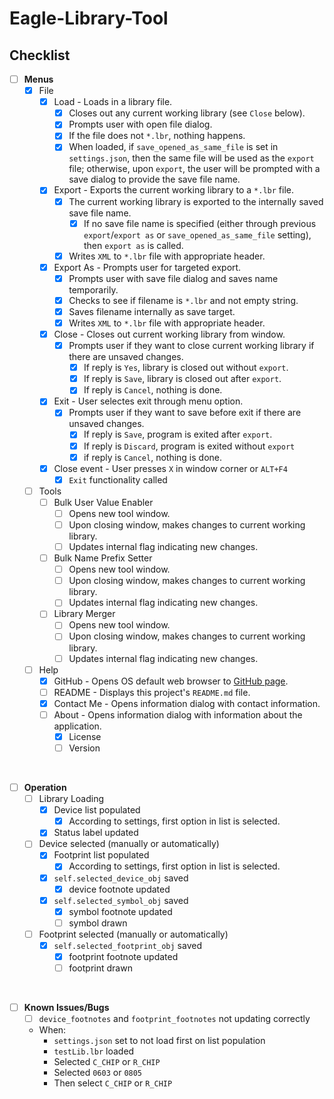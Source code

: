 # Eagle-Library-Tool

## Checklist
- [ ] **Menus**
  - [x] File
    - [x] Load - Loads in a library file.
      - [x] Closes out any current working library (see `Close` below).
      - [x] Prompts user with open file dialog.
      - [x] If the file does not `*.lbr`, nothing happens.
      - [x] When loaded, if `save_opened_as_same_file` is set in `settings.json`, then the same file will be used as the `export` file; otherwise, upon `export`, the user will be prompted with a save dialog to provide the save file name.
    - [x] Export - Exports the current working library to a `*.lbr` file.
      - [x] The current working library is exported to the internally saved save file name.
        - [x] If no save file name is specified (either through previous `export`/`export as` or `save_opened_as_same_file` setting), then `export as` is called.
      - [x] Writes `XML` to `*.lbr` file with appropriate header.
    - [x] Export As - Prompts user for targeted export.
      - [x] Prompts user with save file dialog and saves name temporarily.
      - [x] Checks to see if filename is `*.lbr` and not empty string.
      - [x] Saves filename internally as save target.
      - [x] Writes `XML` to `*.lbr` file with appropriate header.
    - [x] Close - Closes out current working library from window.
      - [x] Prompts user if they want to close current working library if there are unsaved changes.
        - [x] If reply is `Yes`, library is closed out without `export`.
        - [x] If reply is `Save`, library is closed out after `export`.
        - [x] If reply is `Cancel`, nothing is done.
    - [x] Exit - User selectes exit through menu option.
      - [x] Prompts user if they want to save before exit if there are unsaved changes.
        - [x] If reply is `Save`, program is exited after `export`.
        - [x] If reply is `Discard`, program is exited without `export`
        - [x] if reply is `Cancel`, nothing is done.
    - [x] Close event - User presses `X` in window corner or `ALT+F4`
      - [x] `Exit` functionality called
  - [ ] Tools
    - [ ] Bulk User Value Enabler
      - [ ] Opens new tool window.
      - [ ] Upon closing window, makes changes to current working library.
      - [ ] Updates internal flag indicating new changes.
    - [ ] Bulk Name Prefix Setter
      - [ ] Opens new tool window.
      - [ ] Upon closing window, makes changes to current working library.
      - [ ] Updates internal flag indicating new changes.
    - [ ] Library Merger
      - [ ] Opens new tool window.
      - [ ] Upon closing window, makes changes to current working library.
      - [ ] Updates internal flag indicating new changes.
  - [ ] Help
    - [x] GitHub - Opens OS default web browser to [GitHub page](https://github.com/joebobs0n/Eagle-Library-Tool).
    - [ ] README - Displays this project's `README.md` file.
    - [x] Contact Me - Opens information dialog with contact information.
    - [ ] About - Opens information dialog with information about the application.
      - [X] License
      - [ ] Version

</br>

- [ ] **Operation**
  - [ ] Library Loading
    - [x] Device list populated
      - [x] According to settings, first option in list is selected.
    - [x] Status label updated
  - [ ] Device selected (manually or automatically)
    - [x] Footprint list populated
      - [x] According to settings, first option in list is selected.
    - [x] `self.selected_device_obj` saved
      - [x] device footnote updated
    - [x] `self.selected_symbol_obj` saved
      - [x] symbol footnote updated
      - [ ] symbol drawn
  - [ ] Footprint selected (manually or automatically)
    - [x] `self.selected_footprint_obj` saved
      - [x] footprint footnote updated
      - [ ] footprint drawn

</br>

- [ ] **Known Issues/Bugs**
  - [ ] `device_footnotes` and `footprint_footnotes` not updating correctly
  - When:
    - `settings.json` set to not load first on list population
    - `testLib.lbr` loaded
    - Selected `C_CHIP` or `R_CHIP`
    - Selected `0603` or `0805`
    - Then select `C_CHIP` or `R_CHIP`